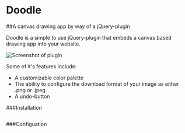 # Doodle

##A canvas drawing app by way of a jQuery-plugin

Doodle is a simple to use jQuery-plugin that embeds a canvas based drawing app into your website. 

![Screenshot of plugin](http://www.student.bth.se/~edjo14/javascript/kmom07/img/screenshot-small.png)

Some of it's features include:

* A customizable color palette 
* The ability to configure the download format of your image as either .png or .jpeg
* A undo-button

###Installation
```  
```

###Configuation
```  
```